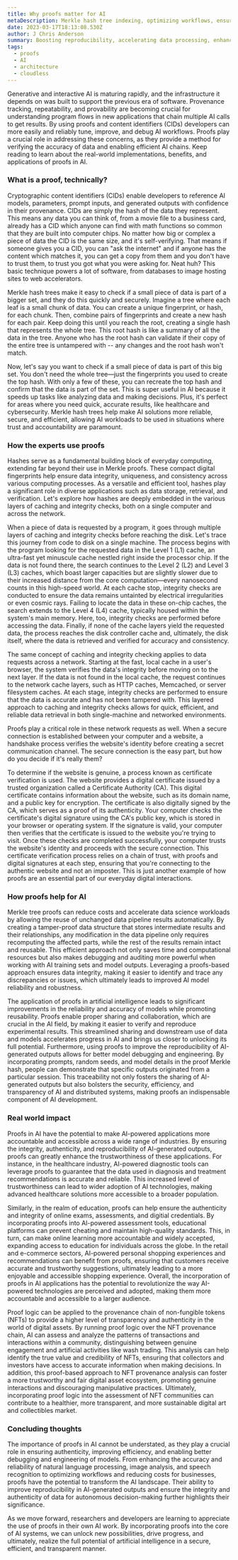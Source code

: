 ```yaml
---
title: Why proofs matter for AI
metaDescription: Merkle hash tree indexing, optimizing workflows, ensuring data integrity, and empowering AI-powered experiences in industries such as healthcare, security, and accessibility.
date: 2023-03-17T18:13:08.530Z
author: J Chris Anderson
summary: Boosting reproducibility, accelerating data processing, enhancing security, and enabling efficient collaboration
tags:
  - proofs
  - AI
  - architecture
  - cloudless
---
```


Generative and interactive AI is maturing rapidly, and the infrastructure it depends on was built to support the previous era of software. Provenance tracking, repeatability, and provability are becoming crucial for understanding program flows in new applications that chain multiple AI calls to get results. By using proofs and content identifiers (CIDs) developers can more easily and reliably tune, improve, and debug AI workflows. Proofs play a crucial role in addressing these concerns, as they provide a method for verifying the accuracy of data and enabling efficient AI chains. Keep reading to learn about the real-world implementations, benefits, and applications of proofs in AI.

### What is a proof, technically?

Cryptographic content identifiers (CIDs) enable developers to reference AI models, parameters, prompt inputs, and generated outputs with confidence in their provenance. CIDs are simply the hash of the data they represent. This means any data you can think of, from a movie file to a business card, already has a CID which anyone can find with math functions so common that they are built into computer chips. No matter how big or complex a piece of data the CID is the same size, and it's self-verifying. That means if someone gives you a CID, you can "ask the internet" and if anyone has the content which matches it, you can get a copy from them and you don't have to trust them, to trust you got what you were asking for. Neat huh? This basic technique powers a lot of software, from databases to image hosting sites to web accelerators.

Merkle hash trees make it easy to check if a small piece of data is part of a bigger set, and they do this quickly and securely. Imagine a tree where each leaf is a small chunk of data. You can create a unique fingerprint, or hash, for each chunk. Then, combine pairs of fingerprints and create a new hash for each pair. Keep doing this until you reach the root, creating a single hash that represents the whole tree. This root hash is like a summary of all the data in the tree. Anyone who has the root hash can validate if their copy of the entire tree is untampered with -- any changes and the root hash won't match.

Now, let's say you want to check if a small piece of data is part of this big set. You don't need the whole tree—just the fingerprints you used to create the top hash. With only a few of these, you can recreate the top hash and confirm that the data is part of the set. This is super useful in AI because it speeds up tasks like analyzing data and making decisions. Plus, it's perfect for areas where you need quick, accurate results, like healthcare and cybersecurity. Merkle hash trees help make AI solutions more reliable, secure, and efficient, allowing AI workloads to be used in situations where trust and accountability are paramount.

### How the experts use proofs

Hashes serve as a fundamental building block of everyday computing, extending far beyond their use in Merkle proofs. These compact digital fingerprints help ensure data integrity, uniqueness, and consistency across various computing processes. As a versatile and efficient tool, hashes play a significant role in diverse applications such as data storage, retrieval, and verification. Let's explore how hashes are deeply embedded in the various layers of caching and integrity checks, both on a single computer and across the network.

When a piece of data is requested by a program, it goes through multiple layers of caching and integrity checks before reaching the disk. Let's trace this journey from code to disk on a single machine. The process begins with the program looking for the requested data in the Level 1 (L1) cache, an ultra-fast yet minuscule cache nestled right inside the processor chip. If the data is not found there, the search continues to the Level 2 (L2) and Level 3 (L3) caches, which boast larger capacities but are slightly slower due to their increased distance from the core computation—every nanosecond counts in this high-speed world. At each cache stop, integrity checks are conducted to ensure the data remains untainted by electrical irregularities or even cosmic rays. Failing to locate the data in these on-chip caches, the search extends to the Level 4 (L4) cache, typically housed within the system's main memory. Here, too, integrity checks are performed before accessing the data. Finally, if none of the cache layers yield the requested data, the process reaches the disk controller cache and, ultimately, the disk itself, where the data is retrieved and verified for accuracy and consistency.

The same concept of caching and integrity checking applies to data requests across a network. Starting at the fast, local cache in a user's browser, the system verifies the data's integrity before moving on to the next layer. If the data is not found in the local cache, the request continues to the network cache layers, such as HTTP caches, Memcached, or server filesystem caches. At each stage, integrity checks are performed to ensure that the data is accurate and has not been tampered with. This layered approach to caching and integrity checks allows for quick, efficient, and reliable data retrieval in both single-machine and networked environments.

Proofs play a critical role in these network requests as well. When a secure connection is established between your computer and a website, a handshake process verifies the website's identity before creating a secret communication channel. The secure connection is the easy part, but how do you decide if it's really them?

To determine if the website is genuine, a process known as certificate verification is used. The website provides a digital certificate issued by a trusted organization called a Certificate Authority (CA). This digital certificate contains information about the website, such as its domain name, and a public key for encryption. The certificate is also digitally signed by the CA, which serves as a proof of its authenticity. Your computer checks the certificate's digital signature using the CA's public key, which is stored in your browser or operating system. If the signature is valid, your computer then verifies that the certificate is issued to the website you're trying to visit. Once these checks are completed successfully, your computer trusts the website's identity and proceeds with the secure connection. This certificate verification process relies on a chain of trust, with proofs and digital signatures at each step, ensuring that you're connecting to the authentic website and not an imposter. This is just another example of how proofs are an essential part of our everyday digital interactions.

### How proofs help for AI

Merkle tree proofs can reduce costs and accelerate data science workloads by allowing the reuse of unchanged data pipeline results automatically. By creating a tamper-proof data structure that stores intermediate results and their relationships, any modification in the data pipeline only requires recomputing the affected parts, while the rest of the results remain intact and reusable. This efficient approach not only saves time and computational resources but also makes debugging and auditing more powerful when working with AI training sets and model outputs. Leveraging a proofs-based approach ensures data integrity, making it easier to identify and trace any discrepancies or issues, which ultimately leads to improved AI model reliability and robustness.

The application of proofs in artificial intelligence leads to significant improvements in the reliability and accuracy of models while promoting reusability. Proofs enable proper sharing and collaboration, which are crucial in the AI field, by making it easier to verify and reproduce experimental results. This streamlined sharing and downstream use of data and models accelerates progress in AI and brings us closer to unlocking its full potential. Furthermore, using proofs to improve the reproducibility of AI-generated outputs allows for better model debugging and engineering. By incorporating prompts, random seeds, and model details in the proof Merkle hash, people can demonstrate that specific outputs originated from a particular session. This traceability not only fosters the sharing of AI-generated outputs but also bolsters the security, efficiency, and transparency of AI and distributed systems, making proofs an indispensable component of AI development.

### Real world impact

Proofs in AI have the potential to make AI-powered applications more accountable and accessible across a wide range of industries. By ensuring the integrity, authenticity, and reproducibility of AI-generated outputs, proofs can greatly enhance the trustworthiness of these applications. For instance, in the healthcare industry, AI-powered diagnostic tools can leverage proofs to guarantee that the data used in diagnosis and treatment recommendations is accurate and reliable. This increased level of trustworthiness can lead to wider adoption of AI technologies, making advanced healthcare solutions more accessible to a broader population.

Similarly, in the realm of education, proofs can help ensure the authenticity and integrity of online exams, assessments, and digitial credentials. By incorporating proofs into AI-powered assessment tools, educational platforms can prevent cheating and maintain high-quality standards. This, in turn, can make online learning more accountable and widely accepted, expanding access to education for individuals across the globe. In the retail and e-commerce sectors, AI-powered personal shopping experiences and recommendations can benefit from proofs, ensuring that customers receive accurate and trustworthy suggestions, ultimately leading to a more enjoyable and accessible shopping experience. Overall, the incorporation of proofs in AI applications has the potential to revolutionize the way AI-powered technologies are perceived and adopted, making them more accountable and accessible to a larger audience.

Proof logic can be applied to the provenance chain of non-fungible tokens (NFTs) to provide a higher level of transparency and authenticity in the world of digital assets. By running proof logic over the NFT provenance chain, AI can assess and analyze the patterns of transactions and interactions within a community, distinguishing between genuine engagement and artificial activities like wash trading. This analysis can help identify the true value and credibility of NFTs, ensuring that collectors and investors have access to accurate information when making decisions. In addition, this proof-based approach to NFT provenance analysis can foster a more trustworthy and fair digital asset ecosystem, promoting genuine interactions and discouraging manipulative practices. Ultimately, incorporating proof logic into the assessment of NFT communities can contribute to a healthier, more transparent, and more sustainable digital art and collectibles market.

### Concluding thoughts

The importance of proofs in AI cannot be understated, as they play a crucial role in ensuring authenticity, improving efficiency, and enabling better debugging and engineering of models. From enhancing the accuracy and reliability of natural language processing, image analysis, and speech recognition to optimizing workflows and reducing costs for businesses, proofs have the potential to transform the AI landscape. Their ability to improve reproducibility in AI-generated outputs and ensure the integrity and authenticity of data for autonomous decision-making further highlights their significance.

As we move forward, researchers and developers are learning to appreciate the use of proofs in their own AI work. By incorporating proofs into the core of AI systems, we can unlock new possibilities, drive progress, and ultimately, realize the full potential of artificial intelligence in a secure, efficient, and transparent manner.